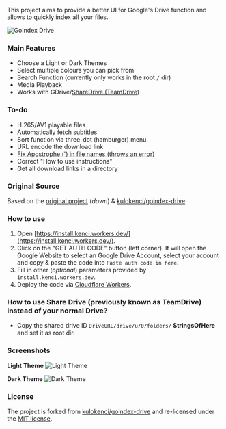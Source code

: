 This project aims to provide a better UI for Google's Drive function and allows to quickly index all your files.

![GoIndex Drive](https://github.com/CHEF-KOCH/goindex-drive/blob/master/Logo/go-drive-logo.png?raw=true)


### Main Features
* Choose a Light or Dark Themes
* Select multiple colours you can pick from
* Search Function (currently only works in the root `/` dir)
* Media Playback
* Works with GDrive/[ShareDrive (TeamDrive)](https://github.com/kulokenci/goindex-drive/issues/19)


### To-do
* H.265/AV1 playable files
* Automatically fetch subtitles
* Sort function via three-dot (hamburger) menu.
* URL encode the download link
* [Fix Apostrophe (') in file names (throws an error)](https://github.com/kulokenci/goindex-drive/issues/17)
* Correct "How to use instructions"
* Get all download links in a directory


### Original Source
Based on the [original project](https://github.com/donwa/goindex) (_down_) & [kulokenci/goindex-drive](https://github.com/kulokenci/goindex-drive).


### How to use
1. Open [https://install.kenci.workers.dev/](https://install.kenci.workers.dev/).
2. Click on the "GET AUTH CODE" button (left corner). It will open the Google Website to select an Google Drive Account, select your account and copy & paste the code into `Paste auth code in here`.
3. Fill in other (_optional_) parameters provided by `install.kenci.workers.dev`.
4. Deploy the code via [Cloudflare Workers](https://workers.cloudflare.com).


### How to use Share Drive (previously known as TeamDrive) instead of your normal Drive?
* Copy the shared drive ID `DriveURL/drive/u/0/folders/` **StringsOfHere** and set it as root dir.


### Screenshots
**Light Theme**
![Light Theme](https://raw.githubusercontent.com/kulokenci/goindex-drive/master/screenshot/material-light.png)

**Dark Theme**
![Dark Theme](https://raw.githubusercontent.com/kulokenci/goindex-drive/master/screenshot/material-dark.png)


### License
The project is forked from [kulokenci/goindex-drive](https://github.com/kulokenci/goindex-drive) and re-licensed under the [MIT license](https://github.com/CHEF-KOCH/goindex-drive/blob/master/LICENSE).
